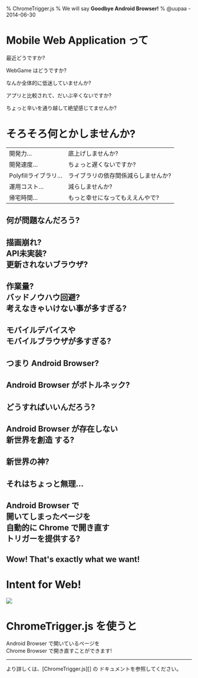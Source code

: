 % ChromeTrigger.js
% We will say **Goodbye Android Browser!**
% @uupaa - 2014-06-30

<!-- ----------------------------------------------------- -->

<!-- ----------------------------------------------------- -->

# Mobile Web Application って

最近どうですか?

WebGame はどうですか?

なんか全体的に低迷していませんか?

アプリと比較されて、だいぶ辛くないですか?

ちょっと辛いを通り越して絶望感じてませんか?

# そろそろ何とかしませんか?


|                 |                |
|-----------------|----------------|
| 開発力…        | 底上げしませんか? |
| 開発速度…      | ちょっと遅くないですか? |
| Polyfillライブラリ… | ライブラリの依存関係減らしませんか? |
| 運用コスト…    | 減らしませんか? |
| 帰宅時間…      | もっと幸せになってもええんやで? |


## 何が問題なんだろう?

## 描画崩れ?<br />API未実装?<br />更新されないブラウザ?

## 作業量?<br />バッドノウハウ回避?<br />考えなきゃいけない事が多すぎる?

## モバイルデバイスや<br />モバイルブラウザが多すぎる?

## つまり Android Browser?

## Android Browser がボトルネック?


## どうすればいいんだろう?

## Android Browser が存在しない<br /> **新世界を創造** する?

## 新世界の神?

## それはちょっと無理…

## Android Browser で<br />開いてしまったページを<br />自動的に **Chrome** で開き直す<br /> **トリガー**を提供する?

## Wow! That's exactly what we want!

# Intent for Web!

![](../../assets/img/ChromeTrigger_Flow.png)

# ChromeTrigger.js を使うと

Android Browser で開いているページを  
Chrome Browser で開き直すことができます!

<hr />
より詳しくは、[ChromeTrigger.js][] の  
ドキュメントを参照してください。



[ChromeTrigger.js]: https://github.com/uupaa/ChromeTrigger.js/wiki/Home
[WebModule]: https://github.com/uupaa/WebModule/wiki/WebModule

